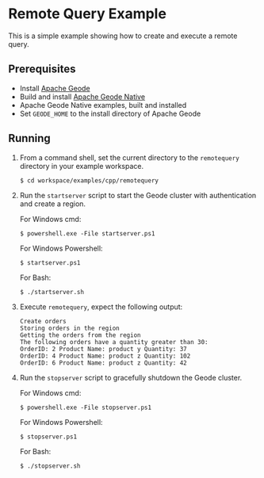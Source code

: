 # Remote Query Example
This is a simple example showing how to create and execute a remote query.

## Prerequisites
* Install [Apache Geode](https://geode.apache.org)
* Build and install [Apache Geode Native](https://github.com/apache/geode-native)
* Apache Geode Native examples, built and installed
* Set `GEODE_HOME` to the install directory of Apache Geode

## Running
1. From a command shell, set the current directory to the `remotequery` directory in your example workspace.

       $ cd workspace/examples/cpp/remotequery

2. Run the `startserver` script to start the Geode cluster with authentication and create a region.

   For Windows cmd:

       $ powershell.exe -File startserver.ps1

   For Windows Powershell:

       $ startserver.ps1

   For Bash:

       $ ./startserver.sh

3. Execute `remotequery`, expect the following output:

       Create orders
       Storing orders in the region
       Getting the orders from the region
       The following orders have a quantity greater than 30:
       OrderID: 2 Product Name: product y Quantity: 37
       OrderID: 4 Product Name: product z Quantity: 102
       OrderID: 6 Product Name: product z Quantity: 42

4. Run the `stopserver` script to gracefully shutdown the Geode cluster.

   For Windows cmd:

       $ powershell.exe -File stopserver.ps1

   For Windows Powershell:

       $ stopserver.ps1

   For Bash:

       $ ./stopserver.sh